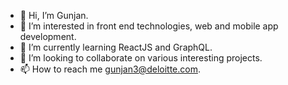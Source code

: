 - 👋 Hi, I’m Gunjan.
- 👀 I’m interested in front end technologies, web and mobile app development.
- 🌱 I’m currently learning ReactJS and GraphQL.
- 💞️ I’m looking to collaborate on various interesting projects.
- 📫 How to reach me <a mailto="gunjan3@deloitte.com">gunjan3@deloitte.com</a>.

<!---
Gunjan-122/Gunjan-122 is a ✨ special ✨ repository because its `README.md` (this file) appears on your GitHub profile.
You can click the Preview link to take a look at your changes.
--->
